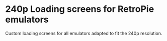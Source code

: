 # 240p Loading screens for RetroPie emulators
Custom loading screens for all emulators adapted to fit the 240p resolution.
